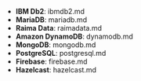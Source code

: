 * **IBM Db2**: ibmdb2.md
* **MariaDB**: mariadb.md
* **Raima Data**: raimadata.md
* **Amazon DynamoDB**: dynamodb.md
* **MongoDB**: mongodb.md
* **PostgreSQL**: postgresql.md
* **Firebase**: firebase.md
* **Hazelcast**: hazelcast.md